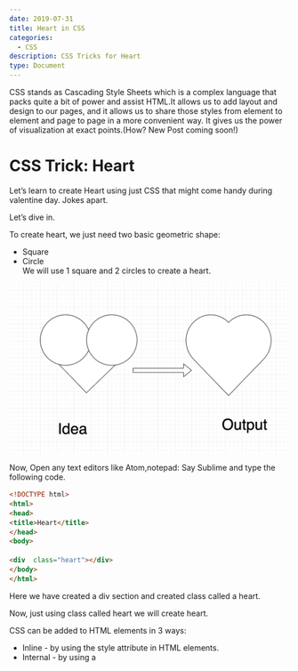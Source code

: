 ```yaml
---
date: 2019-07-31
title: Heart in CSS
categories:
  - CSS
description: CSS Tricks for Heart 
type: Document
---
```



CSS stands as Cascading Style Sheets  which is  a complex language that packs quite a bit of power and assist HTML.It allows us to add layout and design to our pages, and it allows us to share those styles from element to element and page to page in a more convenient way. It  gives us the power of visualization at exact points.(How? New Post coming soon!)


# CSS Trick: Heart 

Let’s learn to create Heart using just CSS that might come handy during valentine day. Jokes apart.

Let’s dive in.


To create heart, we just need two basic geometric shape:
* Square 
* Circle    
We will use 1 square and 2 circles to create a heart.


![Idea](/images/_ideaheart.png)


Now,
Open any text editors like Atom,notepad: Say Sublime 
and type the following code.
```HTML
<!DOCTYPE html>
<html>
<head>
<title>Heart</title>
</head>
<body>

<div  class="heart"></div>
</body>
</html>


```


Here we have created a div section and created class called a heart.

Now, just using class called heart we will create heart.


CSS can be added to HTML elements in 3 ways:
* Inline - by using the style attribute in HTML elements.
* Internal - by using a <style> element in the <head> section.
* External - by using an external CSS file.

Here, for simplicity and as we have less css contain we will use internal  CSS using  `<style> </style>` tag in  `<head> </head>` section.

``` CSS
div.heart{
display: block;
margin:100px;
width: 100px;
height: 100px;
background-color: red ;
position: relative;
transform: rotateZ(-45deg);


}

```

After this, we get output  as Square  rotated in -45 degrees with red colored.


![Initial](/images/_heartsquare.png)



Now lets add give the proper shape of a heart.


Lets add the following code just below the previous css.


```CSS

div.heart:after,
div.heart:before{
display: block;
content:'';
width: 100px;
height: 100px;
background-color: red;
border-color: blue;
border-radius: 50px;
position: absolute; 
}



```


And lets add next code block

```CSS
div.heart:after{
top: -50px;
left:0;
}

div.heart:before{
top:0;
left: 50px;
}

```

Output will be as expected:


![Final](/images/_finalheart.png)


So the final code will look like:

```HTML

<!DOCTYPE html>
<html>
<head>
<title>Heart</title>


<style type="text/css">
div.heart{
display: block;
margin:100px;
width: 100px;
height: 100px;
background-color: red ;
position: relative;
transform: rotateZ(-45deg);


}


div.heart:after,
div.heart:before{
display: block;
content:'';
width: 100px;
height: 100px;
background-color: red;
border-color: blue;
border-radius: 50px;
position: absolute; 
}
div.heart:after{
top: -50px;
left:0;
}

div.heart:before{
top:0;
left: 50px;
}
</style>



</head>
<body>

<div  class="heart"></div> 
</body>
</html>

```



See, just using CSS, we are able to create Heart.
Now feel free to share this heart with your beloved one.


Happy coding ^_^

If any queries, ping me to my email.





